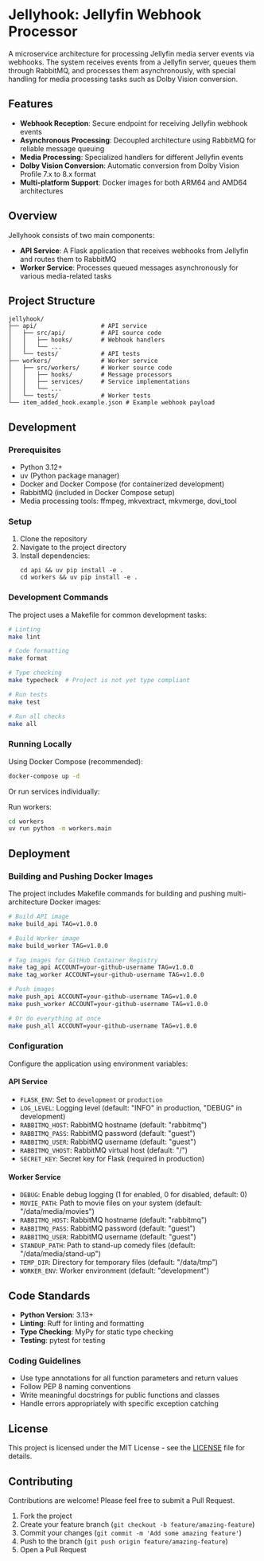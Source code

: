 # Jellyhook: Jellyfin Webhook Processor

A microservice architecture for processing Jellyfin media server events via webhooks. The system receives events from a Jellyfin server, queues them through RabbitMQ, and processes them asynchronously, with special handling for media processing tasks such as Dolby Vision conversion.

## Features

- **Webhook Reception**: Secure endpoint for receiving Jellyfin webhook events
- **Asynchronous Processing**: Decoupled architecture using RabbitMQ for reliable message queuing
- **Media Processing**: Specialized handlers for different Jellyfin events
- **Dolby Vision Conversion**: Automatic conversion from Dolby Vision Profile 7.x to 8.x format
- **Multi-platform Support**: Docker images for both ARM64 and AMD64 architectures

## Overview

Jellyhook consists of two main components:

- **API Service**: A Flask application that receives webhooks from Jellyfin and routes them to RabbitMQ
- **Worker Service**: Processes queued messages asynchronously for various media-related tasks

## Project Structure

```
jellyhook/
├── api/                  # API service
│   ├── src/api/          # API source code
│   │   ├── hooks/        # Webhook handlers
│   │   └── ...          
│   └── tests/            # API tests
├── workers/              # Worker service
│   ├── src/workers/      # Worker source code
│   │   ├── hooks/        # Message processors
│   │   ├── services/     # Service implementations
│   │   └── ...
│   └── tests/            # Worker tests
└── item_added_hook.example.json # Example webhook payload
```

## Development

### Prerequisites

- Python 3.12+
- uv (Python package manager)
- Docker and Docker Compose (for containerized development)
- RabbitMQ (included in Docker Compose setup)
- Media processing tools: ffmpeg, mkvextract, mkvmerge, dovi_tool

### Setup

1. Clone the repository
2. Navigate to the project directory
3. Install dependencies:
   ```
   cd api && uv pip install -e .
   cd workers && uv pip install -e .
   ```

### Development Commands

The project uses a Makefile for common development tasks:

```bash
# Linting
make lint

# Code formatting
make format

# Type checking
make typecheck  # Project is not yet type compliant

# Run tests
make test

# Run all checks
make all
```

### Running Locally

Using Docker Compose (recommended):
```bash
docker-compose up -d
```

Or run services individually:


Run workers:
```bash
cd workers
uv run python -m workers.main
```

## Deployment

### Building and Pushing Docker Images

The project includes Makefile commands for building and pushing multi-architecture Docker images:

```bash
# Build API image
make build_api TAG=v1.0.0

# Build Worker image
make build_worker TAG=v1.0.0

# Tag images for GitHub Container Registry
make tag_api ACCOUNT=your-github-username TAG=v1.0.0
make tag_worker ACCOUNT=your-github-username TAG=v1.0.0

# Push images
make push_api ACCOUNT=your-github-username TAG=v1.0.0
make push_worker ACCOUNT=your-github-username TAG=v1.0.0

# Or do everything at once
make push_all ACCOUNT=your-github-username TAG=v1.0.0
```

### Configuration

Configure the application using environment variables:

#### API Service
- `FLASK_ENV`: Set to `development` or `production`
- `LOG_LEVEL`: Logging level (default: "INFO" in production, "DEBUG" in development)
- `RABBITMQ_HOST`: RabbitMQ hostname (default: "rabbitmq")
- `RABBITMQ_PASS`: RabbitMQ password (default: "guest")
- `RABBITMQ_USER`: RabbitMQ username (default: "guest")
- `RABBITMQ_VHOST`: RabbitMQ virtual host (default: "/")
- `SECRET_KEY`: Secret key for Flask (required in production)

#### Worker Service
- `DEBUG`: Enable debug logging (1 for enabled, 0 for disabled, default: 0)
- `MOVIE_PATH`: Path to movie files on your system (default: "/data/media/movies")
- `RABBITMQ_HOST`: RabbitMQ hostname (default: "rabbitmq")
- `RABBITMQ_PASS`: RabbitMQ password (default: "guest")
- `RABBITMQ_USER`: RabbitMQ username (default: "guest")
- `STANDUP_PATH`: Path to stand-up comedy files (default: "/data/media/stand-up")
- `TEMP_DIR`: Directory for temporary files (default: "/data/tmp")
- `WORKER_ENV`: Worker environment (default: "development")

## Code Standards

- **Python Version**: 3.13+
- **Linting**: Ruff for linting and formatting
- **Type Checking**: MyPy for static type checking
- **Testing**: pytest for testing

### Coding Guidelines

- Use type annotations for all function parameters and return values
- Follow PEP 8 naming conventions
- Write meaningful docstrings for public functions and classes
- Handle errors appropriately with specific exception catching

## License

This project is licensed under the MIT License - see the [LICENSE](LICENSE) file for details.

## Contributing

Contributions are welcome! Please feel free to submit a Pull Request.

1. Fork the project
2. Create your feature branch (`git checkout -b feature/amazing-feature`)
3. Commit your changes (`git commit -m 'Add some amazing feature'`)
4. Push to the branch (`git push origin feature/amazing-feature`)
5. Open a Pull Request
